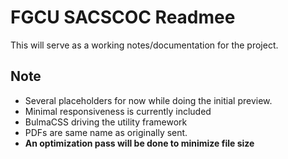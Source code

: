 # FGCU SACSCOC Readmee
This will serve as a working notes/documentation for the project.

## Note
- Several placeholders for now while doing the initial preview.
- Minimal responsiveness is currently included
- BulmaCSS driving the utility framework
- PDFs are same name as originally sent.
- **An optimization pass will be done to minimize file size**

